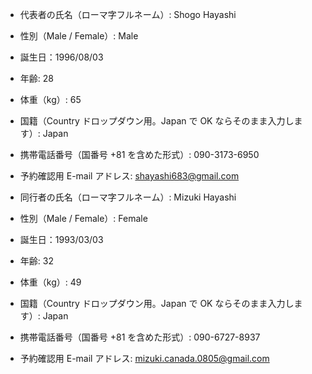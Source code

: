 - 代表者の氏名（ローマ字フルネーム）: Shogo Hayashi
- 性別（Male / Female）: Male
- 誕生日：1996/08/03
- 年齢: 28
- 体重（kg）: 65
- 国籍（Country ドロップダウン用。Japan で OK ならそのまま入力します）: Japan
- 携帯電話番号（国番号 +81 を含めた形式）: 090-3173-6950
- 予約確認用 E-mail アドレス: shayashi683@gmail.com

- 同行者の氏名（ローマ字フルネーム）: Mizuki Hayashi
- 性別（Male / Female）: Female
- 誕生日：1993/03/03
- 年齢: 32
- 体重（kg）: 49
- 国籍（Country ドロップダウン用。Japan で OK ならそのまま入力します）: Japan
- 携帯電話番号（国番号 +81 を含めた形式）: 090-6727-8937
- 予約確認用 E-mail アドレス: mizuki.canada.0805@gmail.com